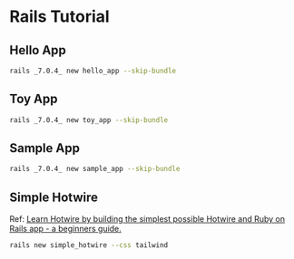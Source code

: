 # Rails Tutorial

## Hello App

```bash
rails _7.0.4_ new hello_app --skip-bundle
```

## Toy App

```bash
rails _7.0.4_ new toy_app --skip-bundle
```

## Sample App

```bash
rails _7.0.4_ new sample_app --skip-bundle
```

## Simple Hotwire

Ref: [Learn Hotwire by building the simplest possible Hotwire and Ruby on Rails
app - a beginners
guide.](https://railsnotes.xyz/blog/the-simplest-ruby-on-rails-and-hotwire-app-possible-beginners-guide)

```bash
rails new simple_hotwire --css tailwind
```
